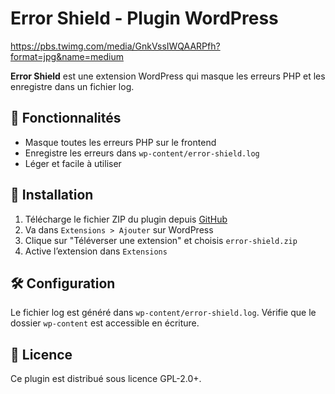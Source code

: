 # Error Shield - Plugin WordPress

https://pbs.twimg.com/media/GnkVssIWQAARPfh?format=jpg&name=medium

**Error Shield** est une extension WordPress qui masque les erreurs PHP et les enregistre dans un fichier log.

## 📌 Fonctionnalités
- Masque toutes les erreurs PHP sur le frontend
- Enregistre les erreurs dans `wp-content/error-shield.log`
- Léger et facile à utiliser

## 🔧 Installation
1. Télécharge le fichier ZIP du plugin depuis [GitHub](https://github.com/ton-pseudo/error-shield)
2. Va dans `Extensions > Ajouter` sur WordPress
3. Clique sur "Téléverser une extension" et choisis `error-shield.zip`
4. Active l’extension dans `Extensions`

## 🛠 Configuration
Le fichier log est généré dans `wp-content/error-shield.log`. Vérifie que le dossier `wp-content` est accessible en écriture.

## 📜 Licence
Ce plugin est distribué sous licence GPL-2.0+.
